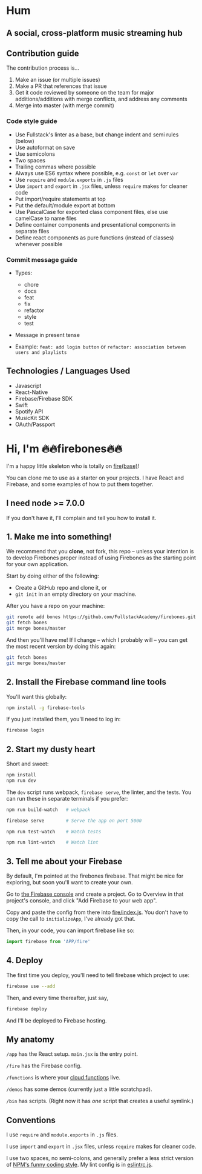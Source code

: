 # Hum
## A social, cross-platform music streaming hub

## Contribution guide

The contribution process is...

1. Make an issue (or multiple issues)
2. Make a PR that references that issue
3. Get it code reviewed by someone on the team for major additions/additions with merge conflicts, and address any comments
4. Merge into master (with merge commit)

### Code style guide

- Use Fullstack's linter as a base, but change indent and semi rules (below)
- Use autoformat on save
- Use semicolons
- Two spaces
- Trailing commas where possible
- Always use ES6 syntax where possible, e.g. `const` or `let` over `var`
- Use `require` and `module.exports` in `.js` files
- Use `import` and `export` in `.jsx` files, unless `require` makes for cleaner code
- Put import/require statements at top
- Put the default/module export at bottom
- Use PascalCase for exported class component files, else use camelCase to name files
- Define container components and presentational components in separate files
- Define react components as pure functions (instead of classes) whenever possible

### Commit message guide

- Types:
  - chore
  - docs
  - feat
  - fix
  - refactor
  - style
  - test

- Message in present tense

- Example: `feat: add login button` or `refactor: association between users and playlists`

## Technologies / Languages Used

- Javascript
- React-Native
- Firebase/Firebase SDK
- Swift
- Spotify API
- MusicKit SDK
- OAuth/Passport



# Hi, I'm 🔥🔥firebones🔥🔥

I'm a happy little skeleton who is totally on [fire(base)](https://firebase.google.com)!

You can clone me to use as a starter on your projects. I have React and Firebase,
and some examples of how to put them together.

## I need node >= 7.0.0

If you don't have it, I'll complain and tell you how to install it.

## 1. Make me into something!

We recommend that you **clone**, not fork, this repo – unless your intention is
to develop Firebones proper instead of using Firebones as the starting point for your
own application.

Start by doing either of the following:

* Create a GitHub repo and clone it, or
* `git init` in an empty directory on your machine.

After you have a repo on your machine:

```sh
git remote add bones https://github.com/FullstackAcademy/firebones.git
git fetch bones
git merge bones/master
```

And then you'll have me! If I change – which I probably will – you can get the most recent
version by doing this again:

```sh
git fetch bones
git merge bones/master
```

## 2. Install the Firebase command line tools

You'll want this globally:

```sh
npm install -g firebase-tools
```

If you just installed them, you'll need to log in:

```sh
firebase login
```

## 2. Start my dusty heart

Short and sweet:

```sh
npm install
npm run dev
```

The `dev` script runs webpack, `firebase serve`, the linter, and the tests. You can run these
in separate terminals if you prefer:

```sh
npm run build-watch   # webpack
```

```sh
firebase serve        # Serve the app on port 5000
```

```sh
npm run test-watch    # Watch tests
```

```sh
npm run lint-watch    # Watch lint
```

## 3. Tell me about your Firebase

By default, I'm pointed at the firebones firebase. That might be nice for exploring,
but soon you'll want to create your own.

Go to [the Firebase console](https://console.firebase.google.com/) and create
a project. Go to Overview in that project's console, and click "Add Firebase to your web app".

Copy and paste the config from there into [fire/index.js](fire/index.js). You don't have to
copy the call to `initializeApp`, I've already got that.

Then, in your code, you can import firebase like so:

```javascript
import firebase from 'APP/fire'
```

## 4. Deploy

The first time you deploy, you'll need to tell firebase which project to use:

```sh
firebase use --add
```

Then, and every time thereafter, just say,

```sh
firebase deploy
```

And I'll be deployed to Firebase hosting.

## My anatomy

`/app` has the React setup. `main.jsx` is the entry point.

`/fire` has the Firebase config.

`/functions` is where your [cloud functions](https://firebase.google.com/preview/functions/write-firebase-functions) live.

`/demos` has some demos (currently just a little scratchpad).

`/bin` has scripts. (Right now it has *one* script that creates a useful symlink.)

## Conventions

I use `require` and `module.exports` in `.js` files.

I use `import` and `export` in `.jsx` files, unless `require` makes for cleaner code.

I use two spaces, no semi-colons, and generally prefer a less strict version of
[NPM's funny coding style](https://docs.npmjs.com/misc/coding-style). My lint config is
in [eslintrc.js](eslintrc.js).
